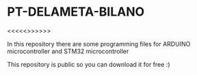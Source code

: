 # PT-DELAMETA-BILANO
<<<<<<Arduino and STM32 Programming Training with Mr. Iwan Cilibur>>>>>>>


In this repository there are some programming files for ARDUINO microcontroller and STM32 microcontroller


This repository is public so you can download it for free :)
